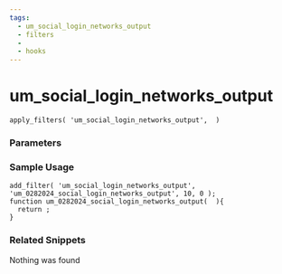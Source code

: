 ```yaml
---
tags: 
  - um_social_login_networks_output
  - filters
  - 
  - hooks
---
```

# um\_social\_login\_networks\_output

``` php:no-line-numbers
apply_filters( 'um_social_login_networks_output',  )
```
<div class='hook-sep'></div>

### Parameters

<div class='hook-sep'></div>



### Sample Usage

``` php:no-line-numbers
add_filter( 'um_social_login_networks_output', 'um_0282024_social_login_networks_output', 10, 0 );
function um_0282024_social_login_networks_output(  ){
  return ;
}
```
<div class='hook-sep'></div>



### Related Snippets

Nothing was found

